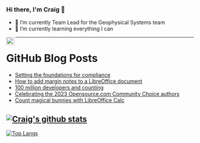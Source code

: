 ### Hi there, I'm Craig 👋

<!--
**CraigTeelFugro/CraigTeelFugro** is a ✨ _special_ ✨ repository because its `README.md` (this file) appears on your GitHub profile.

Here are some ideas to get you started:
-->

- 🔭 I’m currently Team Lead for the Geophysical Systems team
- 🌱 I’m currently learning everything I can

[<img align="left" alt="Craig Teel | LinkedIn" width="22px" src="https://cdn.jsdelivr.net/npm/simple-icons@v3/icons/linkedin.svg" />][linkedin]

---

# GitHub Blog Posts

<!-- BLOG-POST-LIST:START -->
- [Setting the foundations for compliance](https://github.blog/2023-01-26-setting-the-foundations-for-compliance/)
- [How to add margin notes to a LibreOffice document](https://opensource.com/article/23/1/margin-notes-libreoffice-document)
- [100 million developers and counting](https://github.blog/2023-01-25-100-million-developers-and-counting/)
- [Celebrating the 2023 Opensource.com Community Choice authors](https://opensource.com/article/23/1/community-choice-authors-2023)
- [Count magical bunnies with LibreOffice Calc](https://opensource.com/article/23/1/count-magical-bunnies-libreoffice-calc)
<!-- BLOG-POST-LIST:END -->

## [![Craig's github stats](https://github-readme-stats.vercel.app/api?username=craigteelfugro&show_icons=true&theme=radical)](https://github.com/anuraghazra/github-readme-stats)


[linkedin]: https://linkedin.com/in/craig-teel-b8786771
[![Top Langs](https://github-readme-stats.vercel.app/api/top-langs/?username=craigteelfugro&layout=compact)](https://github.com/anuraghazra/github-readme-stats)
